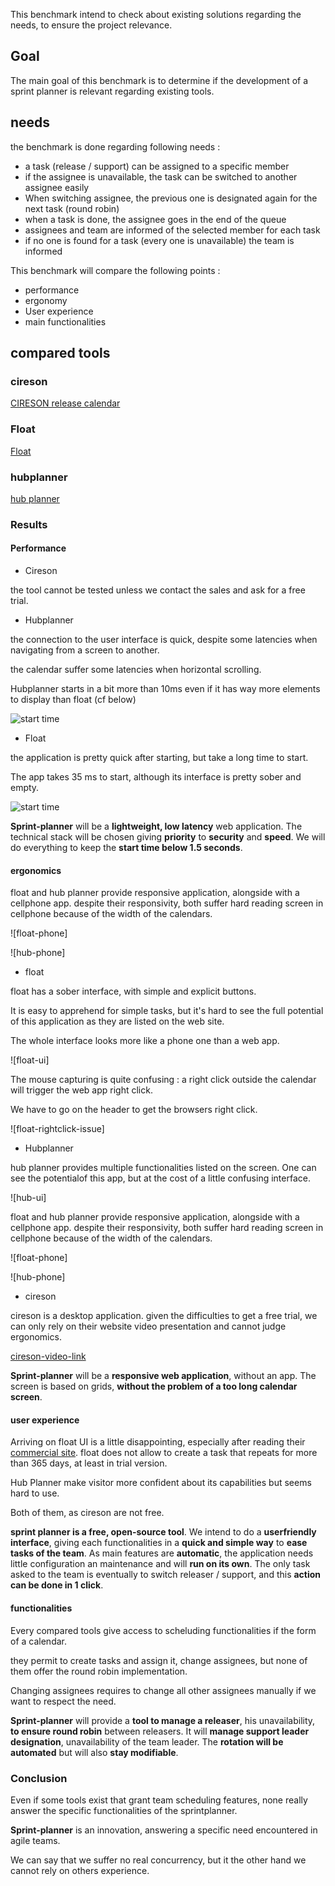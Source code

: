 This benchmark intend to check about existing solutions regarding the needs, to ensure the project relevance.

## Goal

The main goal of this benchmark is to determine if the development of a sprint planner is relevant regarding existing tools.

## needs

the benchmark is done regarding following needs :
- a task (release / support) can be assigned to a specific member
- if the assignee is unavailable, the task can be switched to another assignee easily
- When switching assignee, the previous one is designated again for the next task (round robin)
- when a task is done, the assignee goes in the end of the queue
- assignees and team are informed of the selected member for each task
- if no one is found for a task (every one is unavailable) the team is informed


This benchmark will compare the following points :

-   performance
-   ergonomy
-   User experience
-   main functionalities

## compared tools

### cireson

[CIRESON release calendar](https://cireson.com/products/service-management/release-calendar/)

### Float

[Float](https://www.float.com/top-10-resource-scheduling-software-float.html)

### hubplanner

[hub planner](https://hubplanner.com/)

### Results
#### Performance
 - Cireson
 
 the tool cannot be tested unless we contact the sales and ask for a free trial.

- Hubplanner

the connection to the user interface is quick, despite some latencies when navigating from a screen to another.

the calendar suffer some latencies when horizontal scrolling.

Hubplanner starts in a bit more than 10ms even if it has way more elements to display than float (cf below)

![start time]()

- Float

the application is pretty quick after starting, but take a long time to start.

The app takes 35 ms to start, although its interface is pretty sober and empty.

![start time]()


**Sprint-planner** will be a **lightweight, low latency** web application. The technical stack will be chosen giving **priority** to **security** and **speed**. 
We will do everything to keep the **start time below 1.5 seconds**.

#### ergonomics
float and hub planner provide responsive application, alongside with a cellphone app.
despite their responsivity, both suffer hard reading screen in cellphone because of the width of the calendars.

![float-phone]

![hub-phone]

- float

float has a sober interface, with simple and explicit buttons.

It is easy to apprehend for simple tasks, but it's hard to see the full potential of this application as they are listed on the web site.

The whole interface looks more like a phone one than a web app.

![float-ui]

The mouse capturing is quite confusing : a right click outside the calendar will trigger the web app right click.

We have to go on the header to get the browsers right click.

![float-rightclick-issue]

- Hubplanner

hub planner provides multiple functionalities listed on the screen.
One can see the potentialof this app, but at the cost of a little confusing interface.

![hub-ui]

float and hub planner provide responsive application, alongside with a cellphone app.
despite their responsivity, both suffer hard reading screen in cellphone because of the width of the calendars.

![float-phone]

![hub-phone]

- cireson

cireson is a desktop application. 
given the difficulties to get a free trial, we can only rely on their website video presentation and cannot judge ergonomics.

[cireson-video-link]()

**Sprint-planner** will be a **responsive web application**, without an app. The screen is based on grids, **without the problem of a too long calendar screen**.

#### user experience
Arriving on float UI is a little disappointing, especially after reading their [commercial site](https://www.float.com/top-10-resource-scheduling-software-float.html).
float does not allow to create a task that repeats for more than 365 days, at least in trial version.

Hub Planner make visitor more confident about its capabilities but seems hard to use.

Both of them, as cireson are not free.

**sprint planner is a free, open-source tool**. We intend to do a **userfriendly interface**, giving each functionalities in a **quick and simple way** to **ease tasks of the team**.
As main features are **automatic**, the application needs little configuration an maintenance and will **run on its own**.
The only task asked to the team is eventually to switch releaser / support, and this **action can be done in 1 click**.



#### functionalities
Every compared tools give access to scheluding functionalities if the form of a calendar.

they permit to create tasks and assign it, change assignees, but none of them offer the round robin implementation.

Changing assignees requires to change all other assignees manually if we want to respect the need.

**Sprint-planner** will provide a **tool to manage a releaser**, his unavailability, **to ensure round robin** between releasers. It will **manage support leader designation**, unavailability of the team leader. The **rotation will be automated** but will also **stay modifiable**.

### Conclusion
Even if some tools exist that grant team scheduling features, none really answer the specific functionalities of the sprintplanner.

**Sprint-planner** is an innovation, answering a specific need encountered in agile teams.

We can say that we suffer no real concurrency, but it the other hand we cannot rely on others experience.
